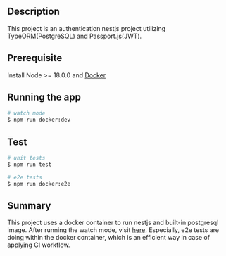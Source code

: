 ## Description

This project is an authentication nestjs project utilizing TypeORM(PostgreSQL) and Passport.js(JWT).

## Prerequisite

Install Node >= 18.0.0 and [Docker](https://docs.docker.com/engine/install/ubuntu/)

## Running the app

```bash
# watch mode
$ npm run docker:dev
```

## Test

```bash
# unit tests
$ npm run test

# e2e tests
$ npm run docker:e2e
```

## Summary

This project uses a docker container to run nestjs and built-in postgresql image.
After running the watch mode, visit [here](http://localhost:3000/help).
Especially, e2e tests are doing within the docker container, which is an efficient way in case of applying CI workflow.
